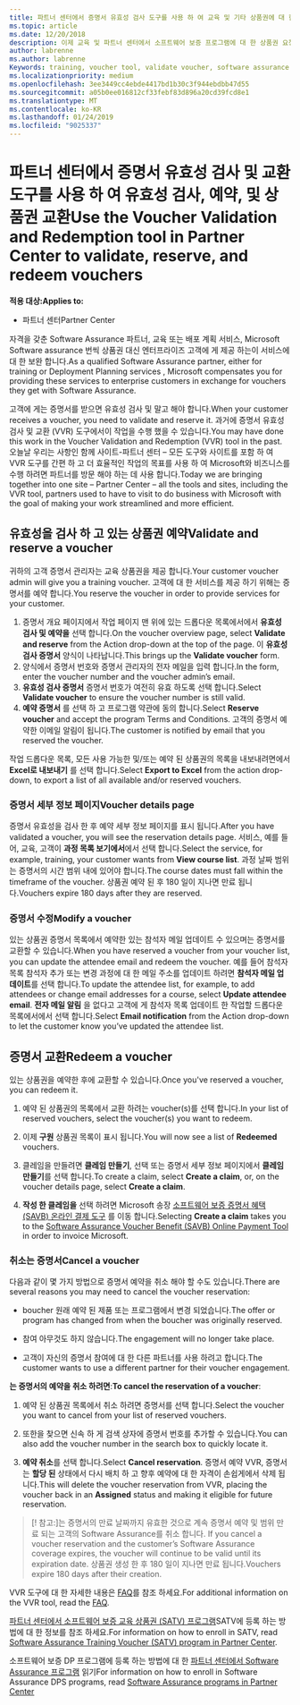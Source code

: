```yaml
---
title: 파트너 센터에서 증명서 유효성 검사 도구를 사용 하 여 교육 및 기타 상품권에 대 한 | 파트너 센터
ms.topic: article
ms.date: 12/20/2018
description: 이제 교육 및 파트너 센터에서 소프트웨어 보증 프로그램에 대 한 상품권 요청할 수 있습니다.
author: labrenne
ms.author: labrenne
Keywords: training, voucher tool, validate voucher, software assurance claims, DPS, SATV
ms.localizationpriority: medium
ms.openlocfilehash: 3ee3449cc4ebde4417bd1b30c3f944ebdbb47d55
ms.sourcegitcommit: a05b0ee016812cf33febf83d896a20cd39fcd8e1
ms.translationtype: MT
ms.contentlocale: ko-KR
ms.lasthandoff: 01/24/2019
ms.locfileid: "9025337"
---
```

# <a name="use-the-voucher-validation-and-redemption-tool-in-partner-center-to-validate-reserve-and-redeem-vouchers"></a><span data-ttu-id="7e261-103">파트너 센터에서 증명서 유효성 검사 및 교환 도구를 사용 하 여 유효성 검사, 예약, 및 상품권 교환</span><span class="sxs-lookup"><span data-stu-id="7e261-103">Use the Voucher Validation and Redemption tool in Partner Center to validate, reserve, and redeem vouchers</span></span> 

**<span data-ttu-id="7e261-104">적용 대상:</span><span class="sxs-lookup"><span data-stu-id="7e261-104">Applies to:</span></span>**

- <span data-ttu-id="7e261-105">파트너 센터</span><span class="sxs-lookup"><span data-stu-id="7e261-105">Partner Center</span></span>

<span data-ttu-id="7e261-106">자격을 갖춘 Software Assurance 파트너, 교육 또는 배포 계획 서비스, Microsoft Software assurance 번씩 상품권 대신 엔터프라이즈 고객에 게 제공 하는이 서비스에 대 한 보완 합니다.</span><span class="sxs-lookup"><span data-stu-id="7e261-106">As a qualified Software Assurance partner, either for training or Deployment Planning services , Microsoft compensates you for providing these services to enterprise customers in exchange for vouchers they get with Software Assurance.</span></span>

<span data-ttu-id="7e261-107">고객에 게는 증명서를 받으면 유효성 검사 및 말고 해야 합니다.</span><span class="sxs-lookup"><span data-stu-id="7e261-107">When your customer receives a voucher, you need to validate and reserve it.</span></span> <span data-ttu-id="7e261-108">과거에 증명서 유효성 검사 및 교환 (VVR) 도구에서이 작업을 수행 했을 수 있습니다.</span><span class="sxs-lookup"><span data-stu-id="7e261-108">You may have done this work in the Voucher Validation and Redemption (VVR) tool in the past.</span></span> <span data-ttu-id="7e261-109">오늘날 우리는 사항인 함께 사이트-파트너 센터 – 모든 도구와 사이트를 포함 하 여 VVR 도구를 간편 하 고 더 효율적인 작업의 목표를 사용 하 여 Microsoft와 비즈니스를 수행 하려면 파트너를 방문 해야 하는 데 사용 합니다.</span><span class="sxs-lookup"><span data-stu-id="7e261-109">Today we are bringing together into one site – Partner Center – all the tools and sites, including the VVR tool, partners used to have to visit to do business with Microsoft with the goal of making your work streamlined and more efficient.</span></span>

## <a name="validate-and-reserve-a-voucher"></a><span data-ttu-id="7e261-110">유효성을 검사 하 고 있는 상품권 예약</span><span class="sxs-lookup"><span data-stu-id="7e261-110">Validate and reserve a voucher</span></span>

<span data-ttu-id="7e261-111">귀하의 고객 증명서 관리자는 교육 상품권을 제공 합니다.</span><span class="sxs-lookup"><span data-stu-id="7e261-111">Your customer voucher admin will give you a training voucher.</span></span> <span data-ttu-id="7e261-112">고객에 대 한 서비스를 제공 하기 위해는 증명서를 예약 합니다.</span><span class="sxs-lookup"><span data-stu-id="7e261-112">You reserve the voucher in order to provide services for your customer.</span></span>

1. <span data-ttu-id="7e261-113">증명서 개요 페이지에서 작업 페이지 맨 위에 있는 드롭다운 목록에서에서 **유효성 검사 및 예약을** 선택 합니다.</span><span class="sxs-lookup"><span data-stu-id="7e261-113">On the voucher overview page, select **Validate and reserve** from the Action drop-down at the top of the page.</span></span> <span data-ttu-id="7e261-114">이 **유효성 검사 증명서** 양식이 나타납니다.</span><span class="sxs-lookup"><span data-stu-id="7e261-114">This brings up the **Validate voucher** form.</span></span>
2. <span data-ttu-id="7e261-115">양식에서 증명서 번호와 증명서 관리자의 전자 메일을 입력 합니다.</span><span class="sxs-lookup"><span data-stu-id="7e261-115">In the form, enter the voucher number and the voucher admin’s email.</span></span>
3. <span data-ttu-id="7e261-116">**유효성 검사 증명서** 증명서 번호가 여전히 유효 하도록 선택 합니다.</span><span class="sxs-lookup"><span data-stu-id="7e261-116">Select **Validate voucher** to ensure the voucher number is still valid.</span></span>
4. <span data-ttu-id="7e261-117">**예약 증명서** 를 선택 하 고 프로그램 약관에 동의 합니다.</span><span class="sxs-lookup"><span data-stu-id="7e261-117">Select **Reserve voucher** and accept the program Terms and Conditions.</span></span> <span data-ttu-id="7e261-118">고객의 증명서 예약한 이메일 알림이 됩니다.</span><span class="sxs-lookup"><span data-stu-id="7e261-118">The customer is notified by email that you reserved the voucher.</span></span>

<span data-ttu-id="7e261-119">작업 드롭다운 목록, 모든 사용 가능한 및/또는 예약 된 상품권의 목록을 내보내려면에서 **Excel로 내보내기** 를 선택 합니다.</span><span class="sxs-lookup"><span data-stu-id="7e261-119">Select **Export to Excel** from the action drop-down, to export a list of all available and/or reserved vouchers.</span></span>

### <a name="voucher-details-page"></a><span data-ttu-id="7e261-120">증명서 세부 정보 페이지</span><span class="sxs-lookup"><span data-stu-id="7e261-120">Voucher details page</span></span>

<span data-ttu-id="7e261-121">증명서 유효성을 검사 한 후 예약 세부 정보 페이지를 표시 됩니다.</span><span class="sxs-lookup"><span data-stu-id="7e261-121">After you have validated a voucher, you will see the reservation details page.</span></span> <span data-ttu-id="7e261-122">서비스, 예를 들어, 교육, 고객이 **과정 목록 보기에서**에서 선택 합니다.</span><span class="sxs-lookup"><span data-stu-id="7e261-122">Select the service, for example, training, your customer wants from **View course list**.</span></span>
<span data-ttu-id="7e261-123">과정 날짜 범위는 증명서의 시간 범위 내에 있어야 합니다.</span><span class="sxs-lookup"><span data-stu-id="7e261-123">The course dates must fall within the timeframe of the voucher.</span></span> <span data-ttu-id="7e261-124">상품권 예약 된 후 180 일이 지나면 만료 됩니다.</span><span class="sxs-lookup"><span data-stu-id="7e261-124">Vouchers expire 180 days after they are reserved.</span></span>

### <a name="modify-a-voucher"></a><span data-ttu-id="7e261-125">증명서 수정</span><span class="sxs-lookup"><span data-stu-id="7e261-125">Modify a voucher</span></span>

<span data-ttu-id="7e261-126">있는 상품권 증명서 목록에서 예약한 있는 참석자 메일 업데이트 수 있으며는 증명서를 교환할 수 있습니다.</span><span class="sxs-lookup"><span data-stu-id="7e261-126">When you have reserved a voucher from your voucher list, you can update the attendee email and redeem the voucher.</span></span> <span data-ttu-id="7e261-127">예를 들어 참석자 목록 참석자 추가 또는 변경 과정에 대 한 메일 주소를 업데이트 하려면 **참석자 메일 업데이트**를 선택 합니다.</span><span class="sxs-lookup"><span data-stu-id="7e261-127">To update the attendee list, for example, to add attendees or change email addresses for a course, select **Update attendee email**.</span></span> <span data-ttu-id="7e261-128">**전자 메일 알림** 을 없다고 고객에 게 참석자 목록 업데이트 한 작업할 드롭다운 목록에서에서 선택 합니다.</span><span class="sxs-lookup"><span data-stu-id="7e261-128">Select **Email notification** from the Action drop-down to let the customer know you’ve updated the attendee list.</span></span>

## <a name="redeem-a-voucher"></a><span data-ttu-id="7e261-129">증명서 교환</span><span class="sxs-lookup"><span data-stu-id="7e261-129">Redeem a voucher</span></span>

<span data-ttu-id="7e261-130">있는 상품권을 예약한 후에 교환할 수 있습니다.</span><span class="sxs-lookup"><span data-stu-id="7e261-130">Once you've reserved a voucher, you can redeem it.</span></span> 

1. <span data-ttu-id="7e261-131">예약 된 상품권의 목록에서 교환 하려는 voucher(s)를 선택 합니다.</span><span class="sxs-lookup"><span data-stu-id="7e261-131">In your list of reserved vouchers, select the voucher(s) you want to redeem.</span></span> 
2. <span data-ttu-id="7e261-132">이제 **구원** 상품권 목록이 표시 됩니다.</span><span class="sxs-lookup"><span data-stu-id="7e261-132">You will now see a list of **Redeemed** vouchers.</span></span>

4. <span data-ttu-id="7e261-133">클레임을 만들려면 **클레임 만들기**, 선택 또는 증명서 세부 정보 페이지에서 **클레임 만들기**를 선택 합니다.</span><span class="sxs-lookup"><span data-stu-id="7e261-133">To create a claim, select **Create a claim**, or, on the voucher details page, select **Create a claim**.</span></span>

5. <span data-ttu-id="7e261-134">**작성 한 클레임을** 선택 하려면 Microsoft 송장 [소프트웨어 보증 증명서 혜택 (SAVB) 온라인 결제 도구](https://planningservices.partners.extranet.microsoft.com/en/Pages/getpaid.aspx) 를 이동 합니다.</span><span class="sxs-lookup"><span data-stu-id="7e261-134">Selecting **Create a claim** takes you to the [Software Assurance Voucher Benefit (SAVB) Online Payment Tool](https://planningservices.partners.extranet.microsoft.com/en/Pages/getpaid.aspx) in order to invoice Microsoft.</span></span>


### <a name="cancel-a-voucher"></a><span data-ttu-id="7e261-135">취소는 증명서</span><span class="sxs-lookup"><span data-stu-id="7e261-135">Cancel a voucher</span></span>

<span data-ttu-id="7e261-136">다음과 같이 몇 가지 방법으로 증명서 예약을 취소 해야 할 수도 있습니다.</span><span class="sxs-lookup"><span data-stu-id="7e261-136">There are several reasons you may need to cancel the voucher reservation:</span></span>

- <span data-ttu-id="7e261-137">boucher 원래 예약 된 제품 또는 프로그램에서 변경 되었습니다.</span><span class="sxs-lookup"><span data-stu-id="7e261-137">The offer or program has changed from when the boucher was originally reserved.</span></span>

- <span data-ttu-id="7e261-138">참여 아무것도 하지 않습니다.</span><span class="sxs-lookup"><span data-stu-id="7e261-138">The engagement will no longer take place.</span></span>

- <span data-ttu-id="7e261-139">고객이 자신의 증명서 참여에 대 한 다른 파트너를 사용 하려고 합니다.</span><span class="sxs-lookup"><span data-stu-id="7e261-139">The customer wants to use a different partner for their voucher engagement.</span></span>

<span data-ttu-id="7e261-140">**는 증명서의 예약을 취소 하려면**:</span><span class="sxs-lookup"><span data-stu-id="7e261-140">**To cancel the reservation of a voucher**:</span></span>

1. <span data-ttu-id="7e261-141">예약 된 상품권 목록에서 취소 하려면 증명서를 선택 합니다.</span><span class="sxs-lookup"><span data-stu-id="7e261-141">Select the voucher you want to cancel from your list of reserved vouchers.</span></span>

2. <span data-ttu-id="7e261-142">또한을 찾으면 신속 하 게 검색 상자에 증명서 번호를 추가할 수 있습니다.</span><span class="sxs-lookup"><span data-stu-id="7e261-142">You can also add the voucher number in the search box to quickly locate it.</span></span> 

3. <span data-ttu-id="7e261-143">**예약 취소**를 선택 합니다.</span><span class="sxs-lookup"><span data-stu-id="7e261-143">Select **Cancel reservation**.</span></span> <span data-ttu-id="7e261-144">증명서 예약 VVR, 증명서는 **할당 된** 상태에서 다시 배치 하 고 향후 예약에 대 한 자격이 손쉽게에서 삭제 됩니다.</span><span class="sxs-lookup"><span data-stu-id="7e261-144">This will delete the voucher reservation from VVR, placing the voucher back in an **Assigned** status and making it eligible for future reservation.</span></span>

>[! 참고:]<span data-ttu-id="7e261-145">는 증명서의 만료 날짜까지 유효한 것으로 계속 증명서 예약 및 범위 만료 되는 고객의 Software Assurance를 취소 합니다.</span><span class="sxs-lookup"><span data-stu-id="7e261-145"> If you cancel a voucher reservation and the customer’s Software Assurance coverage expires, the voucher will continue to be valid until its expiration date.</span></span> <span data-ttu-id="7e261-146">상품권 생성 한 후 180 일이 지나면 만료 됩니다.</span><span class="sxs-lookup"><span data-stu-id="7e261-146">Vouchers expire 180 days after their creation.</span></span>

<span data-ttu-id="7e261-147">VVR 도구에 대 한 자세한 내용은 [FAQ](vvr-faq.md)를 참조 하세요.</span><span class="sxs-lookup"><span data-stu-id="7e261-147">For additional information on the VVR tool, read the [FAQ](vvr-faq.md).</span></span>

<span data-ttu-id="7e261-148">[파트너 센터에서 소프트웨어 보증 교육 상품권 (SATV) 프로그램](software-assurance-satv.md)SATV에 등록 하는 방법에 대 한 정보를 참조 하세요.</span><span class="sxs-lookup"><span data-stu-id="7e261-148">For information on how to enroll in SATV, read [Software Assurance Training Voucher (SATV) program in Partner Center](software-assurance-satv.md).</span></span>

<span data-ttu-id="7e261-149">소프트웨어 보증 DP 프로그램에 등록 하는 방법에 대 한 [파트너 센터에서 Software Assurance 프로그램](software-assurance-dps.md) 읽기</span><span class="sxs-lookup"><span data-stu-id="7e261-149">For information on how to enroll in Software Assurance DPS programs, read [Software Assurance programs in Partner Center](software-assurance-dps.md)</span></span>

